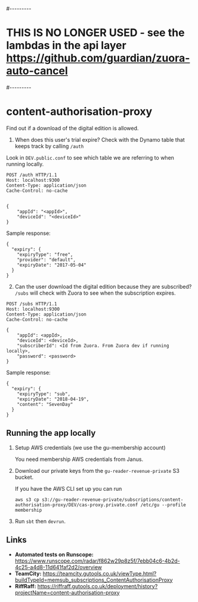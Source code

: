 #---------
# THIS IS NO LONGER USED - see the lambdas in the api layer https://github.com/guardian/zuora-auto-cancel
#---------

# content-authorisation-proxy

Find out if a download of the digital edition is allowed. 

1) When does this user's trial expire?
Check with the Dynamo table that keeps track by calling `/auth`

Look in `DEV.public.conf` to see which table we are referring to when running locally.

```
POST /auth HTTP/1.1
Host: localhost:9300
Content-Type: application/json
Cache-Control: no-cache


{
    "appId": "<appId>",
    "deviceId": "<deviceId>"
}
```
Sample response:
```
{
  "expiry": {
    "expiryType": "free",
    "provider": "default",
    "expiryDate": "2017-05-04"
  }
}
```

2) Can the user download the digital edition because they are subscribed?
`/subs` will check with Zuora to see when the subscription expires. 
```
POST /subs HTTP/1.1
Host: localhost:9300
Content-Type: application/json
Cache-Control: no-cache

{
    "appId": <appId>,
    "deviceId": <deviceId>,
    "subscriberId": <Id from Zuora. From Zuora dev if running locally>,
    "password": <password>
}

```
Sample response:
```
{
  "expiry": {
    "expiryType": "sub",
    "expiryDate": "2018-04-19",
    "content": "SevenDay"
  }
}
```

## Running the app locally

1. Setup AWS credentials (we use the gu-membership account)

   You need membership AWS credentials from Janus. 
   
2. Download our private keys from the `gu-reader-revenue-private` S3 bucket. 

    If you have the AWS CLI set up you can run
    ```
    aws s3 cp s3://gu-reader-revenue-private/subscriptions/content-authorisation-proxy/DEV/cas-proxy.private.conf /etc/gu --profile membership
    ```
3. Run `sbt` then `devrun`.  
    
## Links

* **Automated tests on Runscope:** https://www.runscope.com/radar/f862w29p8z5f/7ebb04c6-4b2d-4c25-a4d8-11d641faf2d2/overview
* **TeamCity:** https://teamcity.gutools.co.uk/viewType.html?buildTypeId=memsub_subscriptions_ContentAuthorisationProxy
* **RiffRaff:** https://riffraff.gutools.co.uk/deployment/history?projectName=content-authorisation-proxy
